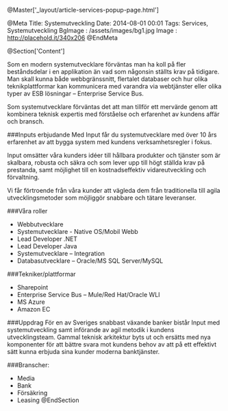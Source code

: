 @Master['_layout/article-services-popup-page.html']

@Meta
Title: Systemutveckling
Date: 2014-08-01 00:01
Tags: Services, Systemutveckling
BgImage : /assets/images/bg1.jpg
Image : http://placehold.it/340x206
@EndMeta

@Section['Content']

Som en modern systemutvecklare förväntas man ha koll på fler beståndsdelar i en applikation än vad som någonsin ställts krav på tidigare. Man skall kunna både webbgränssnitt, flertalet databaser och hur olika teknikplattformar kan kommunicera med varandra via webtjänster eller olika typer av ESB lösningar – Enterprise Service Bus.


Som systemutvecklare förväntas det att man tillför ett mervärde genom att kombinera teknisk expertis med förståelse och erfarenhet av kundens affär och bransch.

###Inputs erbjudande
Med Input får du systemutvecklare med över 10 års erfarenhet av att bygga system med kundens verksamhetsregler i fokus.


Input omsätter våra kunders idéer till hållbara produkter och tjänster som är skalbara, robusta och säkra och som lever upp till högt ställda krav på prestanda, samt möjlighet till en kostnadseffektiv vidareutveckling och förvaltning.


Vi får förtroende från våra kunder att vägleda dem från traditionella till agila utvecklingsmetoder som möjliggör snabbare och tätare leveranser.


###Våra roller
* Webbutvecklare 
* Systemutvecklare - Native OS/Mobil Webb
* Lead Developer .NET
* Lead Developer Java
* Systemutvecklare – Integration
* Databasutvecklare – Oracle/MS SQL Server/MySQL


###Tekniker/plattformar 
* Sharepoint
* Enterprise Service Bus – Mule/Red Hat/Oracle WLI
* MS Azure
* Amazon EC

###Uppdrag
För en av Sveriges snabbast växande banker bistår Input med systemutveckling samt införande av agil metodik i kundens utvecklingsteam. Gammal teknisk arkitektur byts ut och ersätts med nya komponenter för att bättre svara mot kundens behov av att på ett effektivt sätt kunna erbjuda sina kunder moderna banktjänster.

###Branscher:
* Media
* Bank
* Försäkring
* Leasing
@EndSection
